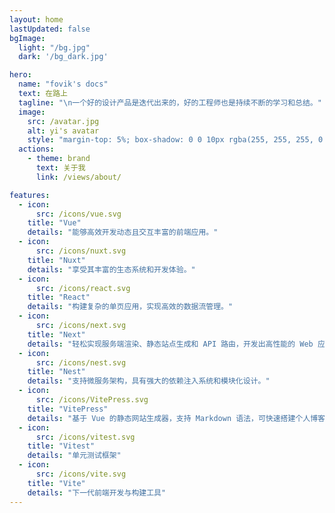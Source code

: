 ```yaml
---
layout: home
lastUpdated: false
bgImage: 
  light: "/bg.jpg"
  dark: '/bg_dark.jpg'

hero:
  name: "fovik's docs"
  text: 在路上
  tagline: "\n一个好的设计产品是迭代出来的，好的工程师也是持续不断的学习和总结。"
  image:
    src: /avatar.jpg
    alt: yi's avatar
    style: "margin-top: 5%; box-shadow: 0 0 10px rgba(255, 255, 255, 0.7), 0 0 20px rgba(255, 255, 255, 0.5); border-radius: 50%;"
  actions:
    - theme: brand
      text: 关于我
      link: /views/about/

features:
  - icon:
      src: /icons/vue.svg
    title: "Vue"
    details: "能够高效开发动态且交互丰富的前端应用。"
  - icon:
      src: /icons/nuxt.svg
    title: "Nuxt"
    details: "享受其丰富的生态系统和开发体验。"
  - icon:
      src: /icons/react.svg
    title: "React"
    details: "构建复杂的单页应用，实现高效的数据流管理。"
  - icon:
      src: /icons/next.svg
    title: "Next"
    details: "轻松实现服务端渲染、静态站点生成和 API 路由，开发出高性能的 Web 应用。"
  - icon:
      src: /icons/nest.svg
    title: "Nest"
    details: "支持微服务架构，具有强大的依赖注入系统和模块化设计。"
  - icon:
      src: /icons/VitePress.svg
    title: "VitePress"
    details: "基于 Vue 的静态网站生成器，支持 Markdown 语法，可快速搭建个人博客。"
  - icon:
      src: /icons/vitest.svg
    title: "Vitest"
    details: "单元测试框架"
  - icon:
      src: /icons/vite.svg
    title: "Vite"
    details: "下一代前端开发与构建工具"
---
```


<br>
<br>
<br>

<style>
.VPHero .image-container{
  transform: scale(0.92);
}
</style>
